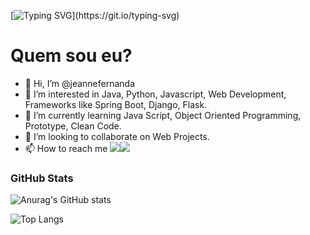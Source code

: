 [![Typing SVG](https://readme-typing-svg.herokuapp.com?font=Fira+Code&size=14&pause=1000&color=AA42F7&width=435&lines=Olá,+Seja+bem+vindo(a)+ao+meu+perfil!)](https://git.io/typing-svg)

# Quem sou eu?
- 👋 Hi, I’m @jeannefernanda
- 👀 I’m interested in Java, Python, Javascript, Web Development, Frameworks like Spring Boot, Django, Flask. 
- 🌱 I’m currently learning Java Script, Object Oriented Programming, Prototype, Clean Code.
- 💞️ I’m looking to collaborate on Web Projects.
- 📫 How to reach me <a href="https://www.linkedin.com/in/jeannefernanda/" target="_blank"><img src="https://img.shields.io/badge/-LinkedIn-%230077B5?style=for-the-badge&logo=linkedin&logoColor=white" target="_blank"></a><a href = "mailto:jeannefernanda.m@gmail.com"><img src="https://img.shields.io/badge/-Gmail-%23333?style=for-the-badge&logo=gmail&logoColor=white" target="_blank"></a>

### GitHub Stats
![Anurag's GitHub stats](https://github-readme-stats.vercel.app/api?username=jeannefernanda&show_icons=true&theme=transparent)

![Top Langs](https://github-readme-stats.vercel.app/api/top-langs/?username=jeannefernanda&layout=compact)
